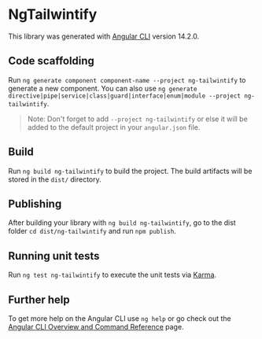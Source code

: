# NgTailwintify

This library was generated with [Angular CLI](https://github.com/angular/angular-cli) version 14.2.0.

## Code scaffolding

Run `ng generate component component-name --project ng-tailwintify` to generate a new component. You can also use `ng generate directive|pipe|service|class|guard|interface|enum|module --project ng-tailwintify`.
> Note: Don't forget to add `--project ng-tailwintify` or else it will be added to the default project in your `angular.json` file. 

## Build

Run `ng build ng-tailwintify` to build the project. The build artifacts will be stored in the `dist/` directory.

## Publishing

After building your library with `ng build ng-tailwintify`, go to the dist folder `cd dist/ng-tailwintify` and run `npm publish`.

## Running unit tests

Run `ng test ng-tailwintify` to execute the unit tests via [Karma](https://karma-runner.github.io).

## Further help

To get more help on the Angular CLI use `ng help` or go check out the [Angular CLI Overview and Command Reference](https://angular.io/cli) page.

